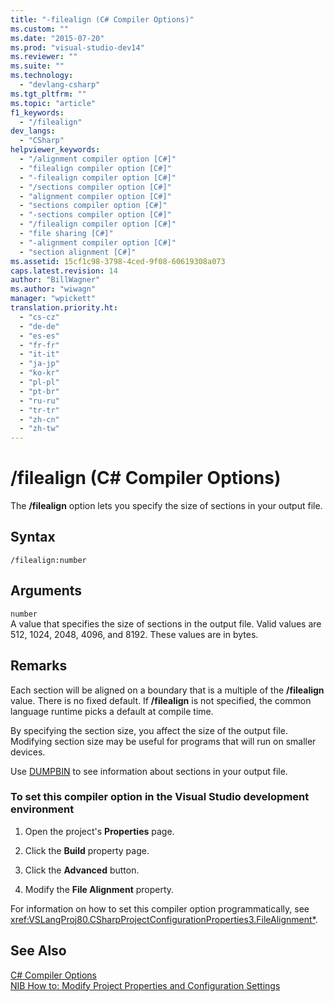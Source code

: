 ```yaml
---
title: "-filealign (C# Compiler Options)"
ms.custom: ""
ms.date: "2015-07-20"
ms.prod: "visual-studio-dev14"
ms.reviewer: ""
ms.suite: ""
ms.technology: 
  - "devlang-csharp"
ms.tgt_pltfrm: ""
ms.topic: "article"
f1_keywords: 
  - "/filealign"
dev_langs: 
  - "CSharp"
helpviewer_keywords: 
  - "/alignment compiler option [C#]"
  - "filealign compiler option [C#]"
  - "-filealign compiler option [C#]"
  - "/sections compiler option [C#]"
  - "alignment compiler option [C#]"
  - "sections compiler option [C#]"
  - "-sections compiler option [C#]"
  - "/filealign compiler option [C#]"
  - "file sharing [C#]"
  - "-alignment compiler option [C#]"
  - "section alignment [C#]"
ms.assetid: 15cf1c98-3798-4ced-9f08-60619308a073
caps.latest.revision: 14
author: "BillWagner"
ms.author: "wiwagn"
manager: "wpickett"
translation.priority.ht: 
  - "cs-cz"
  - "de-de"
  - "es-es"
  - "fr-fr"
  - "it-it"
  - "ja-jp"
  - "ko-kr"
  - "pl-pl"
  - "pt-br"
  - "ru-ru"
  - "tr-tr"
  - "zh-cn"
  - "zh-tw"
---
```

# /filealign (C# Compiler Options)
The **/filealign** option lets you specify the size of sections in your output file.  
  
## Syntax  
  
```  
/filealign:number  
```  
  
## Arguments  
 `number`  
 A value that specifies the size of sections in the output file. Valid values are 512, 1024, 2048, 4096, and 8192. These values are in bytes.  
  
## Remarks  
 Each section will be aligned on a boundary that is a multiple of the **/filealign** value. There is no fixed default. If **/filealign** is not specified, the common language runtime picks a default at compile time.  
  
 By specifying the section size, you affect the size of the output file. Modifying section size may be useful for programs that will run on smaller devices.  
  
 Use [DUMPBIN](../Topic/DUMPBIN%20Options.md) to see information about sections in your output file.  
  
### To set this compiler option in the Visual Studio development environment  
  
1.  Open the project's **Properties** page.  
  
2.  Click the **Build** property page.  
  
3.  Click the **Advanced** button.  
  
4.  Modify the **File Alignment** property.  
  
 For information on how to set this compiler option programmatically, see <xref:VSLangProj80.CSharpProjectConfigurationProperties3.FileAlignment*>.  
  
## See Also  
 [C# Compiler Options](../../../csharp\language-reference\compiler-options/csharp-compiler-options.md)   
 [NIB How to: Modify Project Properties and Configuration Settings](http://msdn.microsoft.com/en-us/e7184bc5-2f2b-4b4f-aa9a-3ecfcbc48b67)
